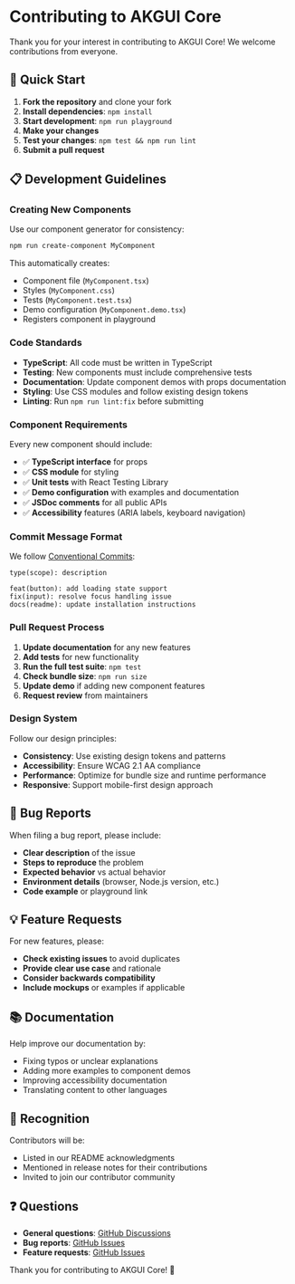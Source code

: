 # Contributing to AKGUI Core

Thank you for your interest in contributing to AKGUI Core! We welcome contributions from everyone.

## 🚀 Quick Start

1. **Fork the repository** and clone your fork
2. **Install dependencies**: `npm install`
3. **Start development**: `npm run playground`
4. **Make your changes**
5. **Test your changes**: `npm test && npm run lint`
6. **Submit a pull request**

## 📋 Development Guidelines

### Creating New Components

Use our component generator for consistency:

```bash
npm run create-component MyComponent
```

This automatically creates:
- Component file (`MyComponent.tsx`)
- Styles (`MyComponent.css`)
- Tests (`MyComponent.test.tsx`)
- Demo configuration (`MyComponent.demo.tsx`)
- Registers component in playground

### Code Standards

- **TypeScript**: All code must be written in TypeScript
- **Testing**: New components must include comprehensive tests
- **Documentation**: Update component demos with props documentation
- **Styling**: Use CSS modules and follow existing design tokens
- **Linting**: Run `npm run lint:fix` before submitting

### Component Requirements

Every new component should include:
- ✅ **TypeScript interface** for props
- ✅ **CSS module** for styling  
- ✅ **Unit tests** with React Testing Library
- ✅ **Demo configuration** with examples and documentation
- ✅ **JSDoc comments** for all public APIs
- ✅ **Accessibility** features (ARIA labels, keyboard navigation)

### Commit Message Format

We follow [Conventional Commits](https://conventionalcommits.org/):

```
type(scope): description

feat(button): add loading state support
fix(input): resolve focus handling issue  
docs(readme): update installation instructions
```

### Pull Request Process

1. **Update documentation** for any new features
2. **Add tests** for new functionality
3. **Run the full test suite**: `npm test`
4. **Check bundle size**: `npm run size`
5. **Update demo** if adding new component features
6. **Request review** from maintainers

### Design System

Follow our design principles:
- **Consistency**: Use existing design tokens and patterns
- **Accessibility**: Ensure WCAG 2.1 AA compliance
- **Performance**: Optimize for bundle size and runtime performance
- **Responsive**: Support mobile-first design approach

## 🐛 Bug Reports

When filing a bug report, please include:
- **Clear description** of the issue
- **Steps to reproduce** the problem
- **Expected behavior** vs actual behavior
- **Environment details** (browser, Node.js version, etc.)
- **Code example** or playground link

## 💡 Feature Requests

For new features, please:
- **Check existing issues** to avoid duplicates
- **Provide clear use case** and rationale
- **Consider backwards compatibility**
- **Include mockups** or examples if applicable

## 📚 Documentation

Help improve our documentation by:
- Fixing typos or unclear explanations
- Adding more examples to component demos
- Improving accessibility documentation
- Translating content to other languages

## 🎉 Recognition

Contributors will be:
- Listed in our README acknowledgments
- Mentioned in release notes for their contributions
- Invited to join our contributor community

## ❓ Questions

- **General questions**: [GitHub Discussions](https://github.com/ayush-gupta07/akgui-core/discussions)
- **Bug reports**: [GitHub Issues](https://github.com/ayush-gupta07/akgui-core/issues)
- **Feature requests**: [GitHub Issues](https://github.com/ayush-gupta07/akgui-core/issues)

Thank you for contributing to AKGUI Core! 🎉
